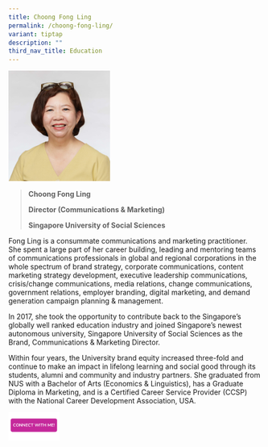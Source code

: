 ```yaml
---
title: Choong Fong Ling
permalink: /choong-fong-ling/
variant: tiptap
description: ""
third_nav_title: Education
---
```

<p></p>
<div class="isomer-image-wrapper">
<img style="width: 40%;" height="auto" width="100%" alt="" src="/images/Profile Photos/Choong_Fong_Ling_2_copy.jpg">
</div>
<blockquote>
<p></p>
<p><strong>Choong Fong Ling</strong>
</p>
<p><strong>Director (Communications &amp; Marketing)</strong>
</p>
<p><strong>Singapore University of Social Sciences</strong>
</p>
</blockquote>
<p>Fong Ling is a consummate communications and marketing practitioner. She
spent a large part of her career building, leading and mentoring teams
of communications professionals in global and regional corporations in
the whole spectrum of brand strategy, corporate communications, content
marketing strategy development, executive leadership communications, crisis/change
communications, media relations, change communications, government relations,
employer branding, digital marketing, and demand generation campaign planning
&amp; management.</p>
<p>In 2017, she took the opportunity to contribute back to the Singapore’s
globally well ranked education industry and joined Singapore’s newest autonomous
university, Singapore University of Social Sciences as the Brand, Communications
&amp; Marketing Director.</p>
<p>Within four years, the University brand equity increased three-fold and
continue to make an impact in lifelong learning and social good through
its students, alumni and community and industry partners. She graduated
from NUS with a Bachelor of Arts (Economics &amp; Linguistics), has a Graduate
Diploma in Marketing, and is a Certified Career Service Provider (CCSP)
with the National Career Development Association, USA.</p>
<p></p>
<p></p><a class="isomer-image-wrapper" href="https://form.gov.sg/677f33889b92dd01567180d3"><img style="width: 20%;" height="auto" width="100%" alt="" src="/images/CONNECT_WITH_ME.png"></a>
<p></p>